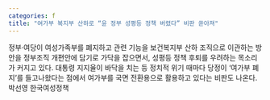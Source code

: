 ```yaml
---
categories: f
title: "여가부 복지부 산하로 “윤 정부 성평등 정책 버렸다” 비판 쏟아져"
---
```

  정부·여당이 여성가족부를 폐지하고 관련 기능을 보건복지부 산하 조직으로 이관하는 방안을 정부조직 개편안에 담기로 가닥을 잡으면서, 성평등 정책 후퇴를 우려하는 목소리가 커지고 있다. 대통령 지지율이 바닥을 치는 등 정치적 위기 때마다 당정이 ‘여가부 폐지’를 들고나왔다는 점에서 여가부를 국면 전환용으로 활용하고 있다는 비판도 나온다. 박선영 한국여성정책